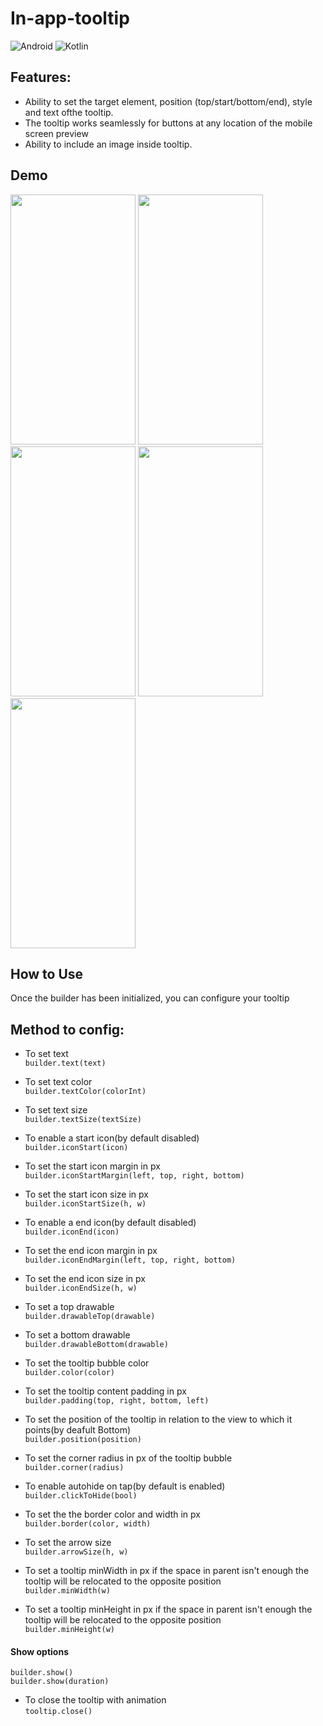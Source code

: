 # In-app-tooltip

![Android](https://img.shields.io/badge/Android-3DDC84?style=for-the-badge&logo=android&logoColor=white)
![Kotlin](https://img.shields.io/badge/Kotlin-0095D5?&style=for-the-badge&logo=kotlin&logoColor=white)

## Features:
- Ability to set the target element, position (top/start/bottom/end), style and text ofthe tooltip.
- The tooltip works seamlessly for buttons at any location of the mobile screen preview
- Ability to include an image inside tooltip.

## Demo

<div>
  <img src=https://github.com/UKnow-IKnow/In-app-tooltip/assets/92221289/3e230324-48f2-4082-bd3e-988f7af8d430.gif width="200" height="400">
  <img src=https://github.com/UKnow-IKnow/In-app-tooltip/assets/92221289/5f0eed2a-475f-4ff5-aa1c-4e3dbc071a76.jpg width="200" height="400">
  <img src=https://github.com/UKnow-IKnow/In-app-tooltip/assets/92221289/0601934a-2f11-429f-bd44-eb0feae22afb.jpg width="200" height="400">
  <img src=https://github.com/UKnow-IKnow/In-app-tooltip/assets/92221289/2a6a51f9-b2b7-4643-bf1e-fb6a1c74484c.jpg width="200" height="400">
  <img src=https://github.com/UKnow-IKnow/In-app-tooltip/assets/92221289/a1137a64-19bc-4822-add5-73f538503ac7.jpg width="200" height="400">
</div>

## How to Use

Once the builder has been initialized, you can configure your tooltip

## Method to config:

* To set text  
`builder.text(text)`

* To set text color  
`builder.textColor(colorInt)`

* To set text size  
`builder.textSize(textSize)`  

* To enable a start icon(by default disabled)  
`builder.iconStart(icon)`  

* To set the start icon margin in px  
`builder.iconStartMargin(left, top, right, bottom)`  

* To set the start icon size in px  
`builder.iconStartSize(h, w)`  

* To enable a end icon(by default disabled)  
`builder.iconEnd(icon)`  

* To set the end icon margin in px  
`builder.iconEndMargin(left, top, right, bottom)`  

* To set the end icon size in px  
`builder.iconEndSize(h, w)`  

* To set a top drawable  
`builder.drawableTop(drawable)`  

* To set a bottom drawable  
`builder.drawableBottom(drawable)`  

* To set the tooltip bubble color  
`builder.color(color)`  

* To set the tooltip content padding in px  
`builder.padding(top, right, bottom, left)`  

* To set the position of the tooltip in relation to the view to which it points(by deafult Bottom)  
`builder.position(position)`  

* To set the corner radius in px of the tooltip bubble  
`builder.corner(radius)`  

* To enable autohide on tap(by default is enabled)  
`builder.clickToHide(bool)`  

* To set the the border color and width in px  
`builder.border(color, width)`    

* To set the arrow size  
`builder.arrowSize(h, w)`  

* To set a tooltip minWidth in px if the space in parent isn't enough the tooltip will be relocated to the opposite position  
`builder.minWidth(w)`  

* To set a tooltip minHeight in px if the space in parent isn't enough the tooltip will be relocated to the opposite position  
`builder.minHeight(w)`   

#### Show options

`builder.show()`  
`builder.show(duration)`    

* To close the tooltip with animation  
`tooltip.close()`
